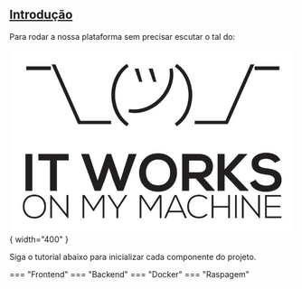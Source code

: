 ## [Introdução](#introducao)

Para rodar a nossa plataforma sem precisar escutar o tal do:

![It Works on My Machine](../assets/images/itworksonmymachine.png){ width="400" }

Siga o tutorial abaixo para inicializar cada componente do projeto.

=== "Frontend"
=== "Backend"
=== "Docker"
=== "Raspagem"